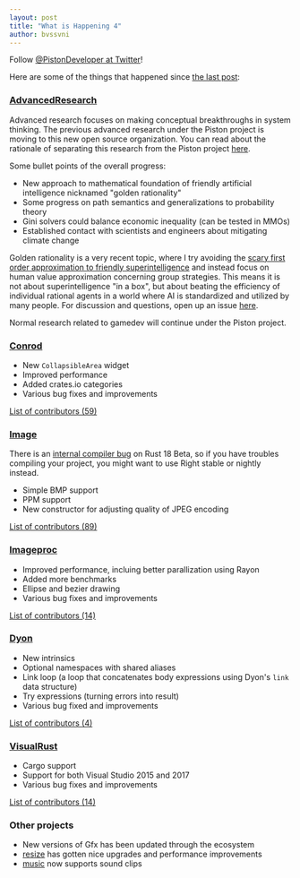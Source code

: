 ```yaml
---
layout: post
title: "What is Happening 4"
author: bvssvni
---
```


Follow [@PistonDeveloper at Twitter](https://twitter.com/PistonDeveloper)!

Here are some of the things that happened since [the last post](http://blog.piston.rs/2016/09/19/what-is-happening-3/):

### [AdvancedResearch](https://advancedresearch.github.io/)

Advanced research focuses on making conceptual breakthroughs in system thinking.
The previous advanced research under the Piston project is moving to this new open source organization.
You can read about the rationale of separating this research from the Piston project [here](https://github.com/PistonDevelopers/piston/issues/1177).

Some bullet points of the overall progress:

- New approach to mathematical foundation of friendly artificial intelligence nicknamed "golden rationality"
- Some progress on path semantics and generalizations to probability theory
- Gini solvers could balance economic inequality (can be tested in MMOs)
- Established contact with scientists and engineers about mitigating climate change

Golden rationality is a very recent topic, where I try avoiding the [scary first order approximation to friendly superintelligence](http://blog.piston.rs/2017/04/15/no-superintelligence/) and
instead focus on human value approximation concerning group strategies.
This means it is not about superintelligence "in a box", but about beating the efficiency of individual rational agents
in a world where AI is standardized and utilized by many people.
For discussion and questions, open up an issue [here](https://github.com/advancedresearch/advancedresearch.github.io/issues).

Normal research related to gamedev will continue under the Piston project.

### [Conrod](https://github.com/PistonDevelopers/conrod/)

- New `CollapsibleArea` widget
- Improved performance
- Added crates.io categories
- Various bug fixes and improvements

[List of contributors (59)](https://github.com/PistonDevelopers/conrod/graphs/contributors)

### [Image](https://github.com/pistondevelopers/image)

There is an [internal compiler bug](https://github.com/PistonDevelopers/image/issues/645) on Rust 18 Beta,
so if you have troubles compiling your project, you might want to use Right stable or nightly instead.

- Simple BMP support
- PPM support
- New constructor for adjusting quality of JPEG encoding

[List of contributors (89)](https://github.com/PistonDevelopers/image/graphs/contributors)

### [Imageproc](https://github.com/PistonDevelopers/imageproc)

- Improved performance, incluing better parallization using Rayon
- Added more benchmarks
- Ellipse and bezier drawing
- Various bug fixes and improvements

[List of contributors (14)](https://github.com/PistonDevelopers/imageproc/graphs/contributors)

### [Dyon](https://github.com/PistonDevelopers/dyon)

- New intrinsics 
- Optional namespaces with shared aliases
- Link loop (a loop that concatenates body expressions using Dyon's `link` data structure)
- Try expressions (turning errors into result)
- Various bug fixed and improvements

[List of contributors (4)](https://github.com/PistonDevelopers/dyon/graphs/contributors)

### [VisualRust](https://github.com/PistonDevelopers/visualrust)

- Cargo support
- Support for both Visual Studio 2015 and 2017
- Various bug fixes and improvements

[List of contributors (14)](https://github.com/PistonDevelopers/VisualRust/graphs/contributors)

### Other projects

- New versions of Gfx has been updated through the ecosystem
- [resize](https://github.com/PistonDevelopers/resize) has gotten nice upgrades and performance improvements
- [music](https://github.com/PistonDevelopers/music) now supports sound clips
